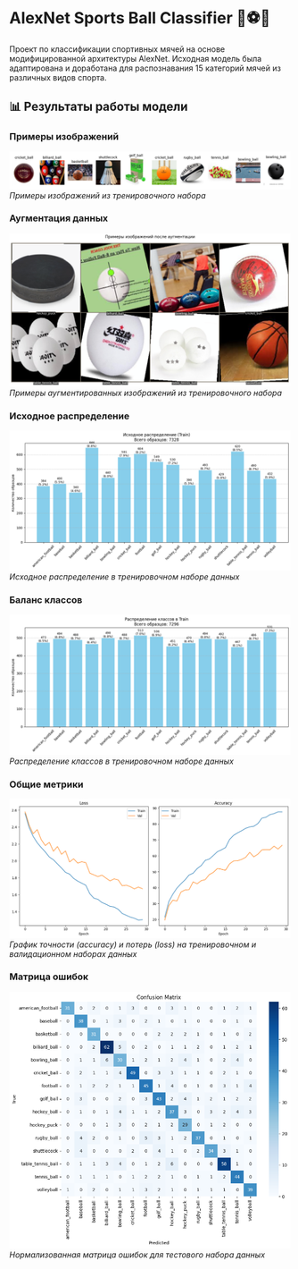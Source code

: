 # AlexNet Sports Ball Classifier 🏀⚽🎾

Проект по классификации спортивных мячей на основе модифицированной архитектуры AlexNet. Исходная модель была адаптирована и доработана для распознавания 15 категорий мячей из различных видов спорта.

## 📊 Результаты работы модели

### Примеры изображений
![Examples](images/exampes.png)
*Примеры изображений из тренировочного набора*

### Аугментация данных
![Augmentation Examples](images/exampes_aug.png)
*Примеры аугментированных изображений из тренировочного набора*

### Исходное распределение
![Training Process](images/train.png)
*Исходное распределение в тренировочном наборе данных*

### Баланс классов
![Class Balance](images/train_balance.png)
*Распределение классов в тренировочном наборе данных*

### Общие метрики
![Metrics](images/metrics.png)
*График точности (accuracy) и потерь (loss) на тренировочном и валидационном наборах данных*

### Матрица ошибок
![Confusion Matrix](images/confusion_matrix.png)
*Нормализованная матрица ошибок для тестового набора данных*
